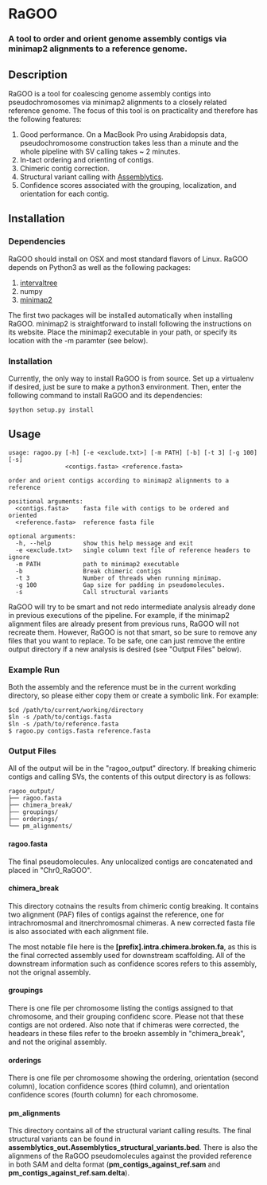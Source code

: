 # RaGOO

### A tool to order and orient genome assembly contigs via minimap2 alignments to a reference genome.

## Description

RaGOO is a tool for coalescing genome assembly contigs into pseudochromosomes via minimap2 alignments to a closely related reference genome. The focus of this tool is on practicality and therefore has the following features:

1. Good performance. On a MacBook Pro using Arabidopsis data, pseudochromosome construction takes less than a minute and the whole pipeline with SV calling takes ~ 2 minutes.
2. In-tact ordering and orienting of contigs. 
3. Chimeric contig correction.
4. Structural variant calling with [Assemblytics](http://assemblytics.com/).
5. Confidence scores associated with the grouping, localization, and orientation for each contig.

## Installation

### Dependencies

RaGOO should install on OSX and most standard flavors of Linux. RaGOO depends on Python3 as well as the following packages:

1. [intervaltree](https://pypi.python.org/pypi/intervaltree)
2. numpy
3. [minimap2](https://github.com/lh3/minimap2)

The first two packages will be installed automatically when installing RaGOO. minimap2 is straightforward to install following the instructions on its website. Place the minimap2 executable in your path, or specify its location with the -m paramter (see below).

### Installation

Currently, the only way to install RaGOO is from source. Set up a virtualenv if desired, just be sure to make a python3 environment. Then, enter the following command to install RaGOO and its dependencies:

```
$python setup.py install
```

## Usage

```
usage: ragoo.py [-h] [-e <exclude.txt>] [-m PATH] [-b] [-t 3] [-g 100] [-s]
                <contigs.fasta> <reference.fasta>

order and orient contigs according to minimap2 alignments to a reference

positional arguments:
  <contigs.fasta>    fasta file with contigs to be ordered and oriented
  <reference.fasta>  reference fasta file

optional arguments:
  -h, --help         show this help message and exit
  -e <exclude.txt>   single column text file of reference headers to ignore
  -m PATH            path to minimap2 executable
  -b                 Break chimeric contigs
  -t 3               Number of threads when running minimap.
  -g 100             Gap size for padding in pseudomolecules.
  -s                 Call structural variants
``` 

RaGOO will try to be smart and not redo intermediate analysis already done in previous executions of the pipeline. For example, if the minimap2 alignment files are already present from previous runs, RaGOO will not recreate them. However, RaGOO is not that smart, so be sure to remove any files that you want to replace. To be safe, one can just remove the entire output directory if a new analysis is desired (see "Output Files" below).

### Example Run
Both the assembly and the reference must be in the current workding directory, so please either copy them or create a symbolic link. For example:

```
$cd /path/to/current/working/directory
$ln -s /path/to/contigs.fasta
$ln -s /path/to/reference.fasta
$ ragoo.py contigs.fasta reference.fasta
```

### Output Files

All of the output will be in the "ragoo_output" directory. If breaking chimeric contigs and calling SVs, the contents of this output directory is as follows:

```
ragoo_output/
├── ragoo.fasta
├── chimera_break/
├── groupings/
├── orderings/
└── pm_alignments/
```

#### ragoo.fasta
The final pseudomolecules. Any unlocalized contigs are concatenated and placed in "Chr0_RaGOO".

#### chimera_break
This directory cotnains the results from chimeric contig breaking. It contains two alignment (PAF) files of contigs against the reference, one for intrachromosmal and itnerchromosmal chimeras. A new corrected fasta file is also associated with each alignment file.

The most notable file here is the **[prefix].intra.chimera.broken.fa**, as this is the final corrected assembly used for downstream scaffolding. All of the downstream information such as confidence scores refers to this assembly, not the orignal assembly.

#### groupings
There is one file per chromosome listing the contigs assigned to that chromosome, and their grouping confidenc score. Please not that these contigs are not ordered. Also note that if chimeras were corrected, the headears in these files refer to the broekn assembly in "chimera_break", and not the original assembly.

#### orderings
There is one file per chromosome showing the ordering, orientation (second column), location confidence scores (third column), and orientation confidence scores (fourth column) for each chromosome.

#### pm_alignments
This directory contains all of the structural variant calling results. The final structural variants can be found in **assemblytics_out.Assemblytics_structural_variants.bed**. There is also the alignmens of the RaGOO pseudomolecules against the provided reference in both SAM and delta format (**pm_contigs_against_ref.sam** and **pm_contigs_against_ref.sam.delta**). 
